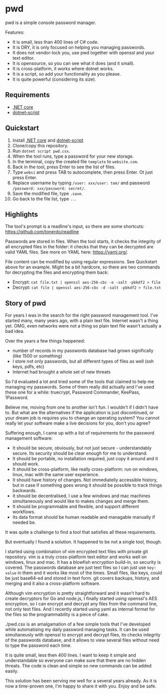 # pwd
pwd is a simple console password manager.

Features:

- It is small, less than 400 lines of C# code.
- It is DRY, it is only focused on helping you managing passwords.
- It does not vendor-lock you, use pwd together with openssl and your text editor. 
- It is opensource, so you can see what it does (and it small).
- It is cross-platform, it works where dotnet works.
- It is a script, so add your functionality as you please.
- It is quite powerful (considering its size).

## Requirements

- [.NET core](https://dotnet.microsoft.com/download)
- [dotnet-script](https://github.com/filipw/dotnet-script)

## Quickstart

1. Install [.NET core](https://dotnet.microsoft.com/download) and
   [dotnet-script](https://github.com/filipw/dotnet-script)
2. Clone/copy this repository.
3. Run `dotnet script pwd.csx`.
4. When the tool runs, type a password for your new storage.
5. In the terminal, copy the created file `template` to `website.com`.
6. Back in the tool, press Enter to see the list of files.
7. Type `websi` and press TAB to autocomplete, then press Enter. Ot just press Enter.
7. Replace username by typing `/user: xxx/user: tom/` and password `/password: xxx/password: secret/`.
8. Save the modified file, type `.save`.
9. Go back to the file list, type `..`.

## Highlights

The tool's prompt is a readline's input, so there are some shortcuts: https://github.com/tonerdo/readline

Passwords are stored in files. When the tool starts, it checks the integrity of all encrypted files
in the folder: it checks that they can be decrypted are valid YAML files. See more on YAML here:
https://yaml.org/.

File content can be modified by using regular expressions. See Quickstart above for an example.
Might be a bit hardcore, so there are two commands for decrypting the files and encrypting them back:

- Encrypt: `cat file.txt | openssl aes-256-cbc -e -salt -pbkdf2 > file`
- Decrypt: `cat file | openssl aes-256-cbc -d -salt -pbkdf2 > file.txt`


## Story of pwd

For years I was in the search for the right password management tool. I've started
many, many years ago, with a plain text file. Internet wasn't a thing yet. OMG, even
networks were not a thing so plain text file wasn't actually a bad idea.

Over the years a few things happened:

- number of records in my passwords database had grown significally (like 1500 or something)
- I store not only passwords, but all different types of files as well (ssh keys, pdfs, etc)
- Internet had brought a whole set of new threats

So I'd evaluated a lot and tried some of the tools that claimed to help me managing my
passwords. Some of them really did actually and I've used these one for a while:
truecrypt, Password Commander, KeePass, 1Password.

Believe me, moving from one to another isn't fun. I wouldn't if I didn't have to. But
what are the alternatives if the application is just discontinued, or your dream job
is requires you to change an operating system? You cannot really let your software
make a live decisions for you, don't you agree?

Suffering enough, I came up with a list of requirements for the password management
software:

- It should be secure, obviously, but not just secure - understandably secure. Its
  security should be clear enough for me to understand.
- It should be portable, no installation required, just copy it around and it should work.
- It should be cross-platform, like really cross-platform: run on windows, linux, mac with
  the same user experience.
- It should have history of changes. Not immediatelly accessible history, but
  in case if something goes wrong it should be possible to track things backwards.
- It should be decentralised, I use a few windows and mac machines simultaneously and
  would like to makes changes and merge them.
- It should be programmable and flexible, and support different workflows.
- Its data format should be human readable and managable manually if needed be.

It was quite a challenge to find a tool that satisfies all these requirements.

But eventually I found a solution. It happened to be not a single tool, though.

I started using combination of vim encrypted text files with private git repository.
vim is a truly cross-platform text editor and works well on windows, linux and mac.
It has a blowfish encryption build-in, so security is covered. The passwords database
are just text files so I can just use `key: value` in them and it works like most of
the times. Small files, like keys, could be just base64-ed and stored in text form.
git covers backups, history, and merging and it also a cross-platform software.

Although vim encryption is pretty straightforward and it wasn't hard to create
decryptors for Go and node.js, I finally started using openssl's AES encryption,
so I can encrypt and decrypt any files from the command line, not only text files.
And I recently started using yaml as internal format for the files so the
programmability is a piece of cake.

./pwd.csx is an amalgamation of a few simple tools that I've developed while
automatising my daily password managing tasks. It can be used simultaneusly
with openssl to encrypt and decrypt files, its checks integrity of the passwords
database, and it allows to view several files without need to type the password
each time.

It is quite small, less then 400 lines. I want to keep it simple and understandable
so everyone can make sure that there are no hidden threats. The code is clean and
simple so new commands can be added easily.

This solution has been serving me well for a several years already. As it is now
a time-proven one, I'm happy to share it with you. Enjoy and be safe.
